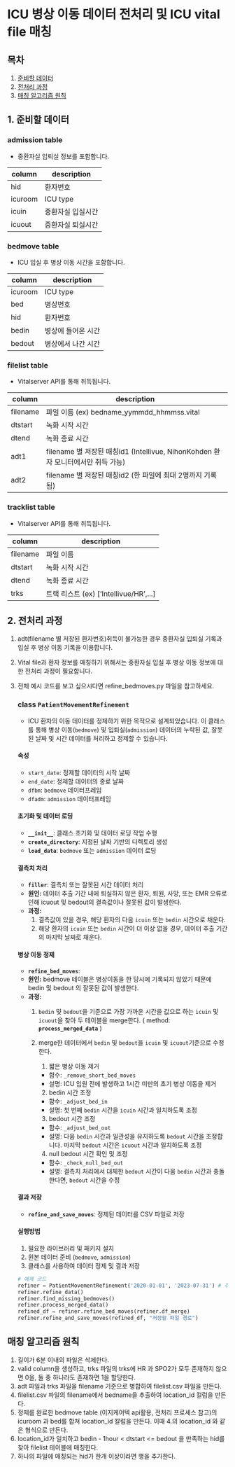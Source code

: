 # ICU 병상 이동 데이터 전처리 및 ICU vital file 매칭

## 목차
1. [준비할 데이터](#준비할-데이터)
2. [전처리 과정](#전처리-과정)
3. [매칭 알고리즘 원칙](#매칭-알고리즘-원칙)

## 1. 준비할 데이터
### admission table 
- 중환자실 입퇴실 정보를 포함합니다.

|column|description|
|--------|-----|
|hid|환자번호|
|icuroom | ICU type|
|icuin   | 중환자실 입실시간|
|icuout  | 중환자실 퇴실시간|

### bedmove table 
- ICU 입실 후 병상 이동 시간을 포함합니다.

|column|description|
|--------|-----|
|icuroom| ICU type 
|bed	| 병상번호
|hid 	| 환자번호
|bedin	| 병상에 들어온 시간
|bedout | 병상에서 나간 시간|

### filelist table
- Vitalserver API를 통해 취득됩니다.

|column|description|
|--------|-----|
|filename| 파일 이름 (ex) bedname_yymmdd_hhmmss.vital
|dtstart| 녹화 시작 시간
|dtend 	| 녹화 종료 시간
|adt1	| filename 별 저장된 매칭id1 (Intellivue, NihonKohden 환자 모니터에서만 취득 가능)
|adt2 | filename 별 저장된 매칭id2 (한 파일에 최대 2명까지 기록됨)

### tracklist table
- Vitalserver API를 통해 취득됩니다.

|column|description|
|--------|-----|
|filename| 파일 이름
|dtstart| 녹화 시작 시간
|dtend 	| 녹화 종료 시간
|trks	| 트랙 리스트 (ex) [‘Intellivue/HR’,...]

## 2. 전처리 과정

1. adt(filename 별 저장된 환자번호)취득이 불가능한 경우 중환자실 입퇴실 기록과 입실 후 병상 이동 기록을 이용합니다.
2. Vital file과 환자 정보를 매칭하기 위해서는 중환자실 입실 후 병상 이동 정보에 대한 전처리 과정이 필요합니다.
3. 전체 예시 코드를 보고 싶으시다면 refine_bedmoves.py 파일을 참고하세요.

    ### class `PatientMovementRefinement` 
    - ICU 환자의 이동 데이터를 정제하기 위한 목적으로 설계되었습니다. 이 클래스를 통해 병상 이동(`bedmove`) 및 입퇴실(`admission`) 데이터의 누락된 값, 잘못된 날짜 및 시간 데이터를 처리하고 정제할 수 있습니다.

    #### 속성

    - `start_date`: 정제할 데이터의 시작 날짜
    - `end_date`: 정제할 데이터의 종료 날짜
    - `dfbm`: `bedmove` 데이터프레임
    - `dfadm`: `admission` 데이터프레임

    #### 초기화 및 데이터 로딩

    - **`__init__`**: 클래스 초기화 및 데이터 로딩 작업 수행
    - **`create_directory`**: 지정된 날짜 기반의 디렉토리 생성
    - **`load_data`**: `bedmove` 또는 `admission` 데이터 로딩


    #### 결측치 처리

    - **`filler`**: 결측치 또는 잘못된 시간 데이터 처리
    - **원인:** 데이터 추출 기간 내에 퇴실하지 않은 환자, 퇴원, 사망, 또는 EMR 오류로 인해 icuout 및 bedout의 결측값이나 잘못된 값이 발생한다.
    - **과정:** 
        1. 결측값이 있을 경우, 해당 환자의 다음 `icuin` 또는 `bedin` 시간으로 채운다.
        2. 해당 환자의 `icuin` 또는 `bedin` 시간이 더 이상 없을 경우, 데이터 추출 기간의 마지막 날짜로 채운다.

    #### 병상 이동 정제

    - **`refine_bed_moves`**:
    - **원인:** bedmove 테이블은 병상이동을 한 당시에 기록되지 않았기 때문에 bedin 및 bedout 의 잘못된 값이 발생한다.
    - **과정:** 
        1. `bedin` 및 `bedout`을 기준으로 가장 가까운 시간을 값으로 하는 `icuin` 및 `icuout`을 찾아 두 테이블을 merge한다. ( method: **`process_merged_data`** ) 
        2. merge한 데이터에서 `bedin` 및 `bedout`을 `icuin` 및 `icuout`기준으로 수정한다.

            1. 짧은 병상 이동 제거
            - 함수: `_remove_short_bed_moves`
            - 설명: ICU 입원 전에 발생하고 1시간 미만의 초기 병상 이동을 제거

            2. bedin 시간 조정
            - 함수: `_adjust_bed_in`
            - 설명: 첫 번째 `bedin` 시간을 `icuin` 시간과 일치하도록 조정

            3. bedout 시간 조정
            - 함수: `_adjust_bed_out`
            - 설명: 다음 `bedin` 시간과 일관성을 유지하도록 `bedout` 시간을 조정합니다. 마지막 `bedout` 시간은 `icuout` 시간과 일치하도록 조정

            4. null bedout 시간 확인 및 조정
            - 함수: `_check_null_bed_out`
            - 설명: 결측치 처리에서 대체한 `bedout` 시간이 다음 `bedin` 시간과 충돌한다면,  `bedout` 시간을 수정


    #### 결과 저장

    - **`refine_and_save_moves`**: 정제된 데이터를 CSV 파일로 저장

    #### 실행방법

    1. 필요한 라이브러리 및 패키지 설치
    2. 원본 데이터 준비 (`bedmove`, `admission`)
    3. 클래스를 사용하여 데이터 정제 및 결과 저장

    ```python
    # 예제 코드
    refiner = PatientMovementRefinement('2020-01-01', '2023-07-31') # 추출시작날짜, 추출종료날짜
    refiner.refine_data()
    refiner.find_missing_bedmoves()
    refiner.process_merged_data()
    refined_df = refiner.refine_bed_moves(refiner.df_merge)
    refiner.refine_and_save_moves(refined_df, "저장할 파일 경로")
    ```


## 매칭 알고리즘 원칙

1) 길이가 6분 이내의 파일은 삭제한다.
2) valid column을 생성하고, trks 파일의 trks에 HR 과 SPO2가 모두 존재하지 않으면 0을, 둘 중 하나라도 존재하면 1을 할당한다.
3) adt 파일과 trks 파일을 filename 기준으로 병합하여 filelist.csv 파일을 만든다.
4) filelist.csv 파일의 filename에서 bedname을 추출하여 location_id 컬럼을 만든다.
5) 정제를 완료한 bedmove table (이지케어텍 api활용, 전처리 프로세스 참고)의 icuroom 과 bed를 합쳐 location_id 칼럼을 만든다. 이때 4.의 location_id 와 같은 형식으로 만든다.
6) location_id가 일치하고 bedin - 1hour < dtstart <= bedout 을 만족하는 hid를 찾아 filelist 테이블에 매칭한다. 
7) 하나의 파일에 매칭되는 hid가 한개 이상이라면 행을 추가한다.
